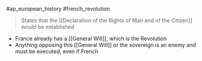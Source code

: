 #ap_european_history #french_revolution 

> States that the [[Declaration of the Rights of Man and of the Citizen]] would be established

- France already has a [[General Will]], which is the Revolution
- Anything opposing this [[General Will]] or the sovereign is an enemy and must be executed, even if French